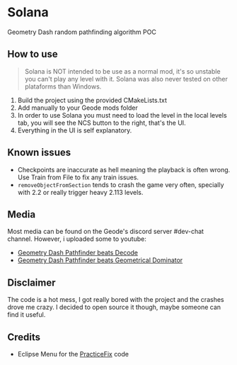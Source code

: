 # Solana
Geometry Dash random pathfinding algorithm POC

## How to use
> Solana is NOT intended to be use as a normal mod, it's so unstable you can't play any level with it.
> Solana was also never tested on other plataforms than Windows.
1. Build the project using the provided CMakeLists.txt
2. Add manually to your Geode mods folder
3. In order to use Solana you must need to load the level in the local levels tab, you will see the NCS button to the right, that's the UI.
4. Everything in the UI is self explanatory.

## Known issues
- Checkpoints are inaccurate as hell meaning the playback is often wrong. Use Train from File to fix any train issues.
- `removeObjectFromSection` tends to crash the game very often, specially with 2.2 or really trigger heavy 2.113 levels.

## Media
Most media can be found on the Geode's discord server #dev-chat channel.
However, i uploaded some to youtube:
* [Geometry Dash Pathfinder beats Decode](https://www.youtube.com/watch?v=hhrsAnlPvEo)
* [Geometry Dash Pathfinder beats Geometrical Dominator](https://www.youtube.com/watch?v=-shOlmxVBEQ)

## Disclaimer
The code is a hot mess, I got really bored with the project and the crashes drove me crazy.
I decided to open source it though, maybe someone can find it useful.

## Credits
- Eclipse Menu for the [PracticeFix](https://github.com/EclipseMenu/EclipseMenu/blob/main/src/hacks/Bot/PracticeFix.cpp) code